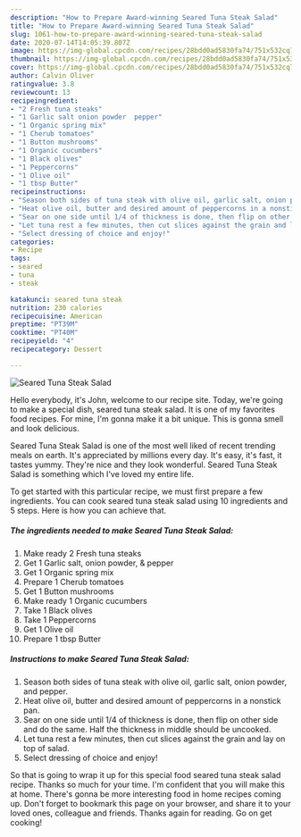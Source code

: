 ```yaml
---
description: "How to Prepare Award-winning Seared Tuna Steak Salad"
title: "How to Prepare Award-winning Seared Tuna Steak Salad"
slug: 1061-how-to-prepare-award-winning-seared-tuna-steak-salad
date: 2020-07-14T14:05:39.807Z
image: https://img-global.cpcdn.com/recipes/28bdd0ad5830fa74/751x532cq70/seared-tuna-steak-salad-recipe-main-photo.jpg
thumbnail: https://img-global.cpcdn.com/recipes/28bdd0ad5830fa74/751x532cq70/seared-tuna-steak-salad-recipe-main-photo.jpg
cover: https://img-global.cpcdn.com/recipes/28bdd0ad5830fa74/751x532cq70/seared-tuna-steak-salad-recipe-main-photo.jpg
author: Calvin Oliver
ratingvalue: 3.8
reviewcount: 13
recipeingredient:
- "2 Fresh tuna steaks"
- "1 Garlic salt onion powder  pepper"
- "1 Organic spring mix"
- "1 Cherub tomatoes"
- "1 Button mushrooms"
- "1 Organic cucumbers"
- "1 Black olives"
- "1 Peppercorns"
- "1 Olive oil"
- "1 tbsp Butter"
recipeinstructions:
- "Season both sides of tuna steak with olive oil, garlic salt, onion powder, and pepper."
- "Heat olive oil, butter and desired amount of peppercorns in a nonstick pan."
- "Sear on one side until 1/4 of thickness is done, then flip on other side and do the same. Half the thickness in middle should be uncooked."
- "Let tuna rest a few minutes, then cut slices against the grain and lay on top of salad."
- "Select dressing of choice and enjoy!"
categories:
- Recipe
tags:
- seared
- tuna
- steak

katakunci: seared tuna steak 
nutrition: 230 calories
recipecuisine: American
preptime: "PT39M"
cooktime: "PT40M"
recipeyield: "4"
recipecategory: Dessert

---
```



![Seared Tuna Steak Salad](https://img-global.cpcdn.com/recipes/28bdd0ad5830fa74/751x532cq70/seared-tuna-steak-salad-recipe-main-photo.jpg)

Hello everybody, it's John, welcome to our recipe site. Today, we're going to make a special dish, seared tuna steak salad. It is one of my favorites food recipes. For mine, I'm gonna make it a bit unique. This is gonna smell and look delicious.



Seared Tuna Steak Salad is one of the most well liked of recent trending meals on earth. It's appreciated by millions every day. It's easy, it's fast, it tastes yummy. They're nice and they look wonderful. Seared Tuna Steak Salad is something which I've loved my entire life.


To get started with this particular recipe, we must first prepare a few ingredients. You can cook seared tuna steak salad using 10 ingredients and 5 steps. Here is how you can achieve that.

<!--inarticleads1-->

##### The ingredients needed to make Seared Tuna Steak Salad:

1. Make ready 2 Fresh tuna steaks
1. Get 1 Garlic salt, onion powder, &amp; pepper
1. Get 1 Organic spring mix
1. Prepare 1 Cherub tomatoes
1. Get 1 Button mushrooms
1. Make ready 1 Organic cucumbers
1. Take 1 Black olives
1. Take 1 Peppercorns
1. Get 1 Olive oil
1. Prepare 1 tbsp Butter




<!--inarticleads2-->

##### Instructions to make Seared Tuna Steak Salad:

1. Season both sides of tuna steak with olive oil, garlic salt, onion powder, and pepper.
1. Heat olive oil, butter and desired amount of peppercorns in a nonstick pan.
1. Sear on one side until 1/4 of thickness is done, then flip on other side and do the same. Half the thickness in middle should be uncooked.
1. Let tuna rest a few minutes, then cut slices against the grain and lay on top of salad.
1. Select dressing of choice and enjoy!




So that is going to wrap it up for this special food seared tuna steak salad recipe. Thanks so much for your time. I'm confident that you will make this at home. There's gonna be more interesting food in home recipes coming up. Don't forget to bookmark this page on your browser, and share it to your loved ones, colleague and friends. Thanks again for reading. Go on get cooking!
